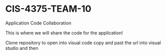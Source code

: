 # CIS-4375-TEAM-10
Application Code Collaboration


This is where we will share the code for the application!

Clone repository to open into visual code
copy and past the url into visual studio and then
